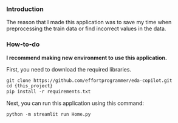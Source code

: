 ### Introduction

The reason that I made this application was to save my time when preprocessing the train data or find incorrect values in the data. 

### How-to-do

**I recommend making new environment to use this application.**

First, you need to download the required libraries. 

```markdown
git clone https://github.com/effortprogrammer/eda-copilot.git
cd {this_project}
pip install -r requirements.txt
```

Next, you can run this application using this command:

```markdown
python -m streamlit run Home.py
```

